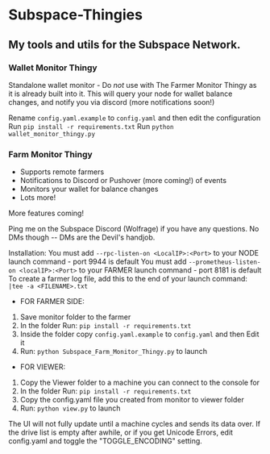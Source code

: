 # Subspace-Thingies

## My tools and utils for the Subspace Network.

### Wallet Monitor Thingy ###
Standalone wallet monitor - Do *not* use with The Farmer Monitor Thingy as it is already built into it.
This will query your node for wallet balance changes, and notify you via discord (more notifications soon!)

Rename `config.yaml.example` to `config.yaml` and then edit the configuration
Run `pip install -r requirements.txt`
Run `python wallet_monitor_thingy.py`


### Farm Monitor Thingy

- Supports remote farmers
- Notifications to Discord or Pushover (more coming!) of events
- Monitors your wallet for balance changes
- Lots more!

More features coming!

Ping me on the Subspace Discord (Wolfrage) if you have any questions. No DMs though -- DMs are the Devil's handjob.

Installation:
 You must add `--rpc-listen-on <LocalIP>:<Port>` to your NODE launch command - port 9944 is default
 You must add `--prometheus-listen-on <localIP>:<Port>` to your FARMER launch command - port 8181 is default
 To create a farmer log file, add this to the end of your launch command: ` |tee -a <FILENAME>.txt`

* FOR FARMER SIDE:
1. Save monitor folder to the farmer
2. In the folder Run: `pip install -r requirements.txt`
3. Inside the folder copy `config.yaml.example` to `config.yaml` and then Edit it
4. Run: `python Subspace_Farm_Monitor_Thingy.py` to launch


* FOR VIEWER:
1. Copy the Viewer folder to a machine you can connect to the console for
2. In the folder Run: `pip install -r requirements.txt`
3. Copy the config.yaml file you created from monitor to viewer folder
4. Run: `python view.py` to launch

The UI will not fully update until a machine cycles and sends its data over.  If the drive list is empty after awhile, or if you get Unicode Errors, edit config.yaml and toggle the "TOGGLE_ENCODING" setting.

